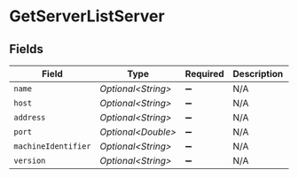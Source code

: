 # GetServerListServer


## Fields

| Field                                    | Type                                     | Required                                 | Description                              | Example                                  |
| ---------------------------------------- | ---------------------------------------- | ---------------------------------------- | ---------------------------------------- | ---------------------------------------- |
| `name`                                   | *Optional\<String>*                      | :heavy_minus_sign:                       | N/A                                      | Hera                                     |
| `host`                                   | *Optional\<String>*                      | :heavy_minus_sign:                       | N/A                                      | 10.10.10.47                              |
| `address`                                | *Optional\<String>*                      | :heavy_minus_sign:                       | N/A                                      | 10.10.10.47                              |
| `port`                                   | *Optional\<Double>*                      | :heavy_minus_sign:                       | N/A                                      | 32400                                    |
| `machineIdentifier`                      | *Optional\<String>*                      | :heavy_minus_sign:                       | N/A                                      | 96f2fe7a78c9dc1f16a16bedbe90f98149be16b4 |
| `version`                                | *Optional\<String>*                      | :heavy_minus_sign:                       | N/A                                      | 1.31.3.6868-28fc46b27                    |